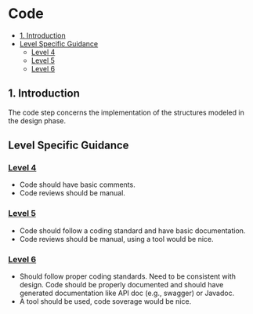 # Code <!-- omit in toc -->

- [1. Introduction](#1-introduction)
- [Level Specific Guidance](#level-specific-guidance)
  - [Level 4](#level-4)
  - [Level 5](#level-5)
  - [Level 6](#level-6)

## 1. Introduction

The code step concerns the implementation of the structures modeled in the design phase.

## Level Specific Guidance

### [Level 4](level4/level4-code-commenting.md)

- Code should have basic comments.
- Code reviews should be manual.

### [Level 5](level5/level5-code-commenting.md)

- Code should follow a coding standard and have basic documentation.
- Code reviews should be manual, using a tool would be nice.

### [Level 6](level6/level6-code-commenting.md)

- Should follow proper coding standards. Need to be consistent with design. Code should be properly documented and should have generated documentation like API doc (e.g., swagger) or Javadoc.
- A tool should be used, code soverage would be nice.
